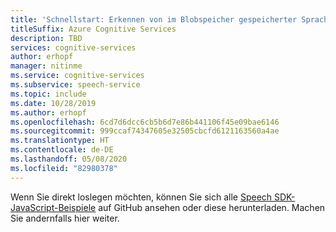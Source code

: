 ```yaml
---
title: 'Schnellstart: Erkennen von im Blobspeicher gespeicherter Sprache, Java – Speech-Dienst'
titleSuffix: Azure Cognitive Services
description: TBD
services: cognitive-services
author: erhopf
manager: nitinme
ms.service: cognitive-services
ms.subservice: speech-service
ms.topic: include
ms.date: 10/28/2019
ms.author: erhopf
ms.openlocfilehash: 6cd7d6dcc6cb5b6d7e86b441106f45e09bae6146
ms.sourcegitcommit: 999ccaf74347605e32505cbcfd6121163560a4ae
ms.translationtype: HT
ms.contentlocale: de-DE
ms.lasthandoff: 05/08/2020
ms.locfileid: "82980378"
---
```

Wenn Sie direkt loslegen möchten, können Sie sich alle <a href="https://aka.ms/speech/github-javascript">Speech SDK-JavaScript-Beispiele</a> auf GitHub ansehen oder diese herunterladen. Machen Sie andernfalls hier weiter.